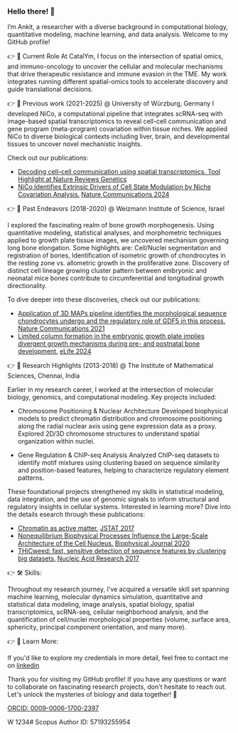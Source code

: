 ### Hello there! 👋

I’m Ankit, a researcher with a diverse background in computational biology, quantitative modeling, machine learning, and data analysis. Welcome to my GitHub profile!

👉 🧪 Current Role
At CatalYm, I focus on the intersection of spatial omics, and immuno-oncology to uncover the cellular and molecular mechanisms that drive therapeutic resistance and immune evasion in the TME. My work integrates running different spatial-omics tools to accelerate discovery and guide translational decisions.


👉 🧬 Previous work (2021-2025) @ University of Würzburg, Germany 
I developed NiCo, a computational pipeline that integrates scRNA-seq with image-based spatial transcriptomics to reveal cell-cell communication and gene program (meta-program) covariation within tissue niches. We applied NiCo to diverse biological contexts including liver, brain, and developmental tissues to uncover novel mechanistic insights.  

Check out our publications: 
- <ins>Decoding cell–cell communication using spatial transcriptomics. </ins>[Tool Highlight at Nature Reviews Genetics](https://www.nature.com/articles/s41576-025-00824-3)
- <ins>NiCo Identifies Extrinsic Drivers of Cell State Modulation by Niche Covariation Analysis.</ins> [Nature Communications 2024](https://www.nature.com/articles/s41467-024-54973-w) 

👉 🦴 Past Endeavors (2018-2020) @ Weizmann Institute of Science, Israel

I explored the fascinating realm of bone growth morphogenesis. Using quantitative modeling, statistical analyses, and morphometric techniques applied to growth plate tissue images, we uncovered mechanism governing long bone elongation. Some highlights are: Cell/Nuclei segmentation and registration of bones, Identification of isometric growth of chondrocytes in the resting zone vs. allometric growth in the proliferative zone. Discovery of distinct cell lineage growing cluster pattern between embryonic and neonatal mice bones contribute to circumferential and longitudinal growth directionality. 

To dive deeper into these discoveries, check out our publications: 

- <ins>Application of 3D MAPs pipeline identifies the morphological sequence chondrocytes undergo and the regulatory role of GDF5 in this process.</ins> [Nature Communications 2021](https://www.nature.com/articles/s41467-021-25714-0)
- <ins>Limited column formation in the embryonic growth plate implies divergent growth mechanisms during pre- and postnatal bone development.</ins> [eLife 2024](https://elifesciences.org/articles/95289)


👉 🔬 Research Highlights (2013-2018) @ The Institute of Mathematical Sciences, Chennai, India 

Earlier in my research career, I worked at the intersection of molecular biology, genomics, and computational modeling. Key projects included:

- Chromosome Positioning & Nuclear Architecture
  Developed biophysical models to predict chromatin distribution and chromosome positioning along the radial nuclear axis using gene expression data as a proxy. Explored 2D/3D chromosome structures to understand spatial organization within nuclei.

- Gene Regulation & ChIP-seq Analysis
  Analyzed ChIP-seq datasets to identify motif mixtures using clustering based on sequence similarity and position-based features, helping to characterize regulatory element patterns.

These foundational projects strengthened my skills in statistical modeling, data integration, and the use of genomic signals to inform structural and regulatory insights in cellular systems. Interested in learning more? Dive into the details esearch through these publications:

- <ins>Chromatin as active matter.</ins> [JSTAT 2017](https://iopscience.iop.org/article/10.1088/1742-5468/aa5287)
- <ins>Nonequilibrium Biophysical Processes Influence the Large-Scale Architecture of the Cell Nucleus.</ins> [Biophysical Journal 2020](https://www.cell.com/biophysj/fulltext/S0006-3495(19)30940-3)
- <ins>THiCweed: fast, sensitive detection of sequence features by clustering big datasets.</ins> [Nucleic Acid Research 2017](https://academic.oup.com/nar/article/46/5/e29/4754463)


👉 🛠️ Skills:

Throughout my research journey, I've acquired a versatile skill set spanning machine learning, molecular dynamics simulation, quantitative and statistical data modeling, image analysis, spatial biology, spatial transcriptomics, scRNA-seq, cellular neighborhood analysis, and the quantification of cell/nuclei morphological properties (volume, surface area, sphericity, principal component orientation, and many more).


👉 📄 Learn More:

If you'd like to explore my credentials in more detail, feel free to contact me on [linkedin](https://www.linkedin.com/in/ankit-agrawal-spatial-omics/)

Thank you for visiting my GitHub profile! If you have any questions or want to collaborate on fascinating research projects, don't hesitate to reach out. Let's unlock the mysteries of biology and data together! 🌟

[ORCID: 0009-0006-1700-2397](https://orcid.org/0009-0006-1700-2397)

W 1234#
Scopus Author ID: 57193255954




<!--
**ankitbioinfo/ankitbioinfo** is a ✨ _special_ ✨ repository because its `README.md` (this file) appears on your GitHub profile.



Here are some ideas to get you started:

- 🔭 



- 🌱 I’m currently learning ...
- 👯 I’m looking to collaborate on ...
- 🤔 I’m looking for help with ...
- 💬 Ask me about ...
- 📫 How to reach me: ...
- 😄 Pronouns: ...
- ⚡ Fun fact: ...
-->

